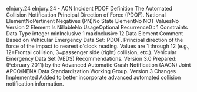 

eInjury.24
eInjury.24 - ACN Incident PDOF
Definition
The Automated Collision Notification Principal Direction of Force (PDOF).
National ElementNoPertinent Negatives (PN)No
State ElementNo
NOT ValuesNo
Version 2 Element
Is NillableNo
UsageOptional
Recurrence0 : 1
Constraints
Data Type
integer
minInclusive
1
maxInclusive
12
Data Element Comment
Based on Vehicular Emergency Data Set: PDOF. Principal direction of the force of the impact to nearest o'clock reading.
Values are 1 through 12 (e.g., 12=Frontal collision, 3=passenger side (right) collision, etc.). Vehicular Emergency Data Set
(VEDS) Recommendations. Version 3.0 Prepared: (February 2011) by the Advanced Automatic Crash Notification (AACN)
Joint APCO/NENA Data Standardization Working Group.
Version 3 Changes Implemented
Added to better incorporate advanced automated collision notification information.